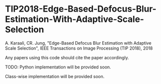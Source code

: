 # TIP2018-Edge-Based-Defocus-Blur-Estimation-With-Adaptive-Scale-Selection
A. Karaali, CR. Jung, "Edge-Based Defocus Blur Estimation with Adaptive Scale Selection", 
IEEE Transactions on Image Processing (TIP 2018), 2018

Any papers using this code should cite the paper accordingly.

TODO: Python implementation will be provided soon.

Class-wise implementation will be provided soon.
